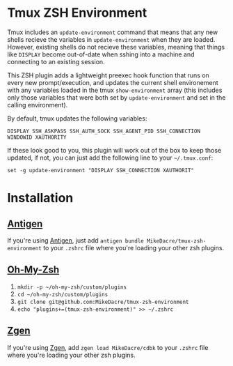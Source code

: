 # Tmux ZSH Environment

Tmux includes an `update-environment` command that means that any new shells
recieve the variables in `update-environment` when they are loaded. However,
existing shells do not recieve these variables, meaning that things like
`DISPLAY` become out-of-date when sshing into a machine and connecting to an
existing session.

This ZSH plugin adds a lightweight preexec hook function that runs on every new
prompt/execution, and updates the current shell environement with any variables
loaded in the tmux `show-environment` array (this includes only those variables
that were both set by `update-environment` and set in the calling environment).

By default, tmux updates the following variables:

```shell
DISPLAY SSH_ASKPASS SSH_AUTH_SOCK SSH_AGENT_PID SSH_CONNECTION WINDOWID XAUTHORITY
```

If these look good to you, this plugin will work out of the box to keep those
updated, if not, you can just add the following line to your `~/.tmux.conf`:

```shell
set -g update-environment "DISPLAY SSH_CONNECTION XAUTHORIT"
```

# Installation

## [Antigen](github.com/zsh-users/antigen)

If you're using [Antigen](github.com/zsh-users/antigen), just add `antigen
bundle MikeDacre/tmux-zsh-environment` to your `.zshrc` file where you're
loading your other zsh plugins.

## [Oh-My-Zsh](https://github.com/robbyrussell/oh-my-zsh)

1. `mkdir -p ~/oh-my-zsh/custom/plugins`
2. `cd ~/oh-my-zsh/custom/plugins`
3. `git clone git@github.com:MikeDacre/tmux-zsh-environment`
4. `echo "plugins+=(tmux-zsh-environment)" >> ~/.zshrc`

## [Zgen](tarjoilija/zgen)

If you're using [Zgen](tarjoilija/zgen), add `zgen load MikeDacre/cdbk` to your
`.zshrc` file where you're loading your other zsh plugins.
